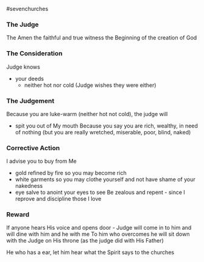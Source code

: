 #sevenchurches

### The Judge
The Amen
the faithful and true witness
the Beginning of the creation of God

### The Consideration
Judge knows
- your deeds
	- neither hot nor cold (Judge wishes they were either)

### The Judgement
Because you are luke-warm (neither hot not cold), the judge will 
- spit you out of My mouth
Because you say you are rich, wealthy, in need of nothing (but you are really wretched, miserable, poor, blind, naked)

### Corrective Action
I advise you to buy from Me 
- gold refined by fire so you may become rich
- white garments so you may clothe yourself and not have shame of your nakedness
- eye salve to anoint your eyes to see
Be zealous and repent - since I reprove and discipline those I love

### Reward
If anyone hears His voice and opens door - Judge will come in to him and will dine with him and he with me
To him who overcomes he will sit down with the Judge on His throne (as the judge did with His Father) 

He who has a ear, let him hear what the Spirit says to the churches
